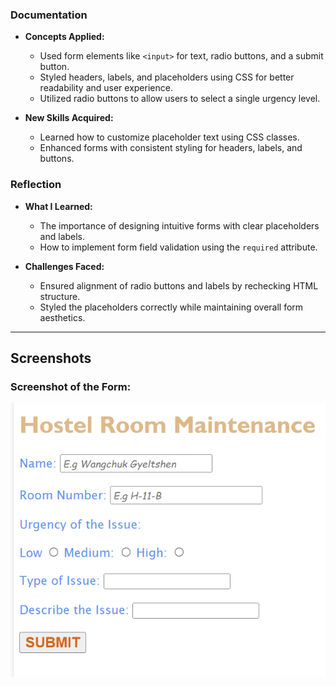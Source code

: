### Documentation 
- **Concepts Applied:**  
  - Used form elements like `<input>` for text, radio buttons, and a submit button.  
  - Styled headers, labels, and placeholders using CSS for better readability and user experience.  
  - Utilized radio buttons to allow users to select a single urgency level.

- **New Skills Acquired:**  
  - Learned how to customize placeholder text using CSS classes.  
  - Enhanced forms with consistent styling for headers, labels, and buttons.

### Reflection 
- **What I Learned:**  
  - The importance of designing intuitive forms with clear placeholders and labels.  
  - How to implement form field validation using the `required` attribute.

- **Challenges Faced:**  
  - Ensured alignment of radio buttons and labels by rechecking HTML structure.  
  - Styled the placeholders correctly while maintaining overall form aesthetics.

---

## Screenshots
### Screenshot of the Form:
![Hostel Room Maintenance Form Screenshot](Maintenance.png) 